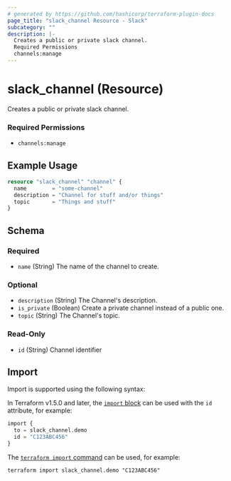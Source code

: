 ```yaml
---
# generated by https://github.com/hashicorp/terraform-plugin-docs
page_title: "slack_channel Resource - Slack"
subcategory: ""
description: |-
  Creates a public or private slack channel.
  Required Permissions
  channels:manage
---
```


# slack_channel (Resource)

Creates a public or private slack channel.
### Required Permissions
- `channels:manage`

## Example Usage

```terraform
resource "slack_channel" "channel" {
  name        = "some-channel"
  description = "Channel for stuff and/or things"
  topic       = "Things and stuff"
}
```

<!-- schema generated by tfplugindocs -->
## Schema

### Required

- `name` (String) The name of the channel to create.

### Optional

- `description` (String) The Channel's description.
- `is_private` (Boolean) Create a private channel instead of a public one.
- `topic` (String) The Channel's topic.

### Read-Only

- `id` (String) Channel identifier

## Import

Import is supported using the following syntax:

In Terraform v1.5.0 and later, the [`import` block](https://developer.hashicorp.com/terraform/language/import) can be used with the `id` attribute, for example:

```terraform
import {
  to = slack_channel.demo
  id = "C123ABC456"
}
```

The [`terraform import` command](https://developer.hashicorp.com/terraform/cli/commands/import) can be used, for example:

```shell
terraform import slack_channel.demo "C123ABC456"
```
